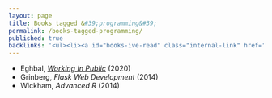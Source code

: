 ```yaml
---
layout: page
title: Books tagged &#39;programming&#39;
permalink: /books-tagged-programming/
published: true
backlinks: '<ul><li><a id="books-ive-read" class="internal-link" href="/books-ive-read/">Books I&#39;ve read</a></li></ul>'
---
```


* Eghbal, _<a id="eghbal-working-in-public" class="internal-link" href="/eghbal-working-in-public/">Working In Public</a>_ (2020) 
* Grinberg, _Flask Web Development_ (2014) 
* Wickham, _Advanced R_ (2014) 
